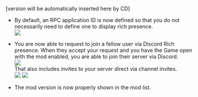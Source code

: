 [version will be automatically inserted here by CD]

- By default, an RPC application ID is now defined so that
  you do not necessarily need to define one to display rich
  presence.  
  ![](https://i.imgur.com/7oNkD5B.png)
  
- You are now able to request to join a fellow user via
  Discord Rich presence. When they accept your request and
  you have the Game open with the mod enabled, you are able
  to join their server via Discord.  
  ![](https://i.imgur.com/LndOBzp.png)  
  That also includes invites to your server direct via channel invites.  
  ![](https://i.imgur.com/AQ9RswA.png)
  ![](https://i.imgur.com/GVBR3DF.png)
  
- The mod version is now properly shown in the mod list.